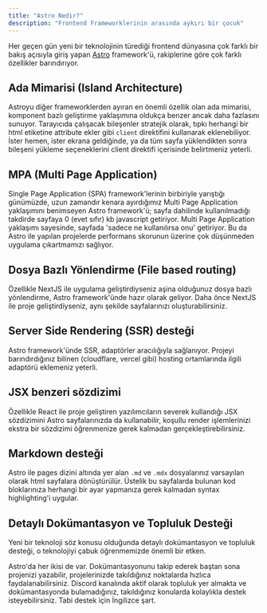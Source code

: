 ```yaml
---
title: "Astro Nedir?"
description: "Frontend Frameworklerinin arasında aykırı bir çocuk"
---
```


Her geçen gün yeni bir teknolojinin türediği frontend dünyasına çok farklı bir bakış açısıyla giriş yapan [Astro](https://astro.build/) framework'ü, rakiplerine göre çok farklı özellikler barındırıyor.

## Ada Mimarisi (Island Architecture)

Astroyu diğer frameworklerden ayıran en önemli özellik olan ada mimarisi, komponent bazlı geliştirme yaklaşımına oldukça benzer ancak daha fazlasını sunuyor. Tarayıcıda çalışacak bileşenler stratejik olarak, tıpkı herhangi bir html etiketine attribute ekler gibi `client` direktifini kullanarak eklenebiliyor. İster hemen, ister ekrana geldiğinde, ya da tüm sayfa yüklendikten sonra bileşeni yükleme seçeneklerini client direktifi içerisinde belirtmeniz yeterli.

## MPA (Multi Page Application)

Single Page Application (SPA) framework'lerinin birbiriyle yarıştığı günümüzde, uzun zamandır kenara ayırdığımız Multi Page Application yaklaşımını benimseyen Astro framework'ü; sayfa dahilinde kullanılmadığı takdirde sayfaya 0 (evet sıfır) kb javascript getiriyor. Multi Page Application yaklaşımı sayesinde, sayfada 'sadece ne kullanılırsa onu' getiriyor. Bu da Astro ile yapılan projelerde performans skorunun üzerine çok düşünmeden uygulama çıkartmamızı sağlıyor.

## Dosya Bazlı Yönlendirme (File based routing)

Özellikle NextJS ile uygulama geliştirdiyseniz aşina olduğunuz dosya bazlı yönlendirme, Astro framework'ünde hazır olarak geliyor. Daha önce NextJS ile proje geliştirdiyseniz, aynı şekilde sayfalarınızı oluşturabilirsiniz.

## Server Side Rendering (SSR) desteği

Astro framework'ünde SSR, adaptörler aracılığıyla sağlanıyor. Projeyi barındırdığınız bilinen (cloudflare, vercel gibi) hosting ortamlarında ilgili adaptörü eklemeniz yeterli.

## JSX benzeri sözdizimi

Özellikle React ile proje geliştiren yazılımcıların severek kullandığı JSX sözdizimini Astro sayfalarınızda da kullanabilir, koşullu render işlemlerinizi ekstra bir sözdizimi öğrenmenize gerek kalmadan gerçekleştirebilirsiniz.

## Markdown desteği

Astro ile pages dizini altında yer alan `.md` ve `.mdx` dosyalarınız varsayılan olarak html sayfalara dönüştürülür. Üstelik bu sayfalarda bulunan kod bloklarınıza herhangi bir ayar yapmanıza gerek kalmadan syntax highlighting'i uygular.

## Detaylı Dokümantasyon ve Topluluk Desteği

Yeni bir teknoloji söz konusu olduğunda detaylı dokümantasyon ve topluluk desteği, o teknolojiyi çabuk öğrenmemizde önemli bir etken.

Astro'da her ikisi de var. Dokümantasyonunu takip ederek baştan sona projenizi yazabilir, projelerinizde takıldığınız noktalarda hızlıca faydalanabilirsiniz. Discord kanalında aktif olarak topluluk yer almakta ve dokümantasyonda bulamadığınız, takıldığınız konularda kolaylıkla destek isteyebilirsiniz. Tabi destek için İngilizce şart.
